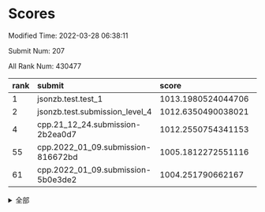 # Scores

Modified Time: 2022-03-28 06:38:11

Submit Num: 207

All Rank Num: 430477

| rank |               submit               |       score        |       sigma        | pk_num |
| :--- | :--------------------------------- | :----------------- | :----------------- | :----- |
| 1    | jsonzb.test.test_1                 | 1013.1980524044706 | 0.7851140933216031 | 8319   |
| 2    | jsonzb.test.submission_level_4     | 1012.6350490038021 | 0.8040344177621452 | 8317   |
| 4    | cpp.21_12_24.submission-2b2ea0d7   | 1012.2550754341153 | 0.8011163582858614 | 8315   |
| 55   | cpp.2022_01_09.submission-816672bd | 1005.1812272551116 | 0.7252675139668873 | 8321   |
| 61   | cpp.2022_01_09.submission-5b0e3de2 | 1004.251790662167  | 0.7061395354921999 | 8321   |


<details>
<summary>全部</summary>

| rank |                 submit                 |       score        |       sigma        | pk_num |
| :--- | :------------------------------------- | :----------------- | :----------------- | :----- |
| 1    | jsonzb.test.test_1                     | 1013.1980524044706 | 0.7851140933216031 | 8319   |
| 2    | jsonzb.test.submission_level_4         | 1012.6350490038021 | 0.8040344177621452 | 8317   |
| 3    | gobigger.level_3.submission_level_3_33 | 1012.41816404717   | 0.8172272588981134 | 8317   |
| 4    | cpp.21_12_24.submission-2b2ea0d7       | 1012.2550754341153 | 0.8011163582858614 | 8315   |
| 5    | gobigger.level_3.submission_level_3_10 | 1012.0066590950144 | 0.7781967407389435 | 8312   |
| 6    | gobigger.level_3.submission_level_3_11 | 1011.571835284254  | 0.7873873884979469 | 8316   |
| 7    | gobigger.level_3.submission_level_3_48 | 1011.4599895555497 | 0.786271359864985  | 8316   |
| 8    | gobigger.level_3.submission_level_3_22 | 1011.2153381648959 | 0.7986980644212635 | 8319   |
| 9    | gobigger.level_3.submission_level_3_43 | 1010.9783468168051 | 0.7495675201138186 | 8321   |
| 10   | gobigger.level_3.submission_level_3_27 | 1010.9469510750762 | 0.7590461761423839 | 8321   |
| 11   | gobigger.level_3.submission_level_3_47 | 1010.9372225792994 | 0.7515217605118858 | 8321   |
| 12   | gobigger.level_3.submission_level_3_1  | 1010.8363041208381 | 0.7812722430935375 | 8319   |
| 13   | gobigger.level_3.submission_level_3_31 | 1010.7833729315239 | 0.7819832333662404 | 8319   |
| 14   | gobigger.level_3.submission_level_3_19 | 1010.7493139148585 | 0.7568532326803278 | 8318   |
| 15   | gobigger.level_3.submission_level_3_0  | 1010.6947587295474 | 0.772277291183825  | 8312   |
| 16   | gobigger.level_3.submission_level_3_4  | 1010.4749078683236 | 0.7818320819059937 | 8318   |
| 17   | gobigger.level_3.submission_level_3_37 | 1010.4562126498013 | 0.7857307867534331 | 8317   |
| 18   | gobigger.level_3.submission_level_3_25 | 1010.4304590906925 | 0.7679998587033765 | 8318   |
| 19   | gobigger.level_3.submission_level_3_2  | 1010.4236297850244 | 0.7755020481296743 | 8314   |
| 20   | gobigger.level_3.submission_level_3_44 | 1010.4112634343093 | 0.7614053727453604 | 8317   |
| 21   | gobigger.level_3.submission_level_3_17 | 1010.3191964188957 | 0.7456018102343615 | 8318   |
| 22   | gobigger.level_3.submission_level_3_39 | 1010.2900018090907 | 0.744795429516629  | 8323   |
| 23   | gobigger.level_3.submission_level_3_8  | 1010.2821950733269 | 0.7659757814895435 | 8315   |
| 24   | gobigger.level_3.submission_level_3_30 | 1010.2123248070067 | 0.7860434725997378 | 8320   |
| 25   | gobigger.level_3.submission_level_3_40 | 1010.1752960273016 | 0.7605388035642425 | 8321   |
| 26   | gobigger.level_3.submission_level_3_34 | 1010.155494010107  | 0.7640149479998731 | 8317   |
| 27   | gobigger.level_3.submission_level_3_9  | 1010.1540510143153 | 0.7411113779774818 | 8316   |
| 28   | gobigger.level_3.submission_level_3_21 | 1010.1229660836984 | 0.763603156605414  | 8321   |
| 29   | gobigger.level_3.submission_level_3_12 | 1009.9485958982366 | 0.7417596298805428 | 8322   |
| 30   | gobigger.level_3.submission_level_3_38 | 1009.8975448143976 | 0.7614712396308793 | 8321   |
| 31   | gobigger.level_3.submission_level_3_45 | 1009.8785437365453 | 0.7414629162901348 | 8313   |
| 32   | gobigger.level_3.submission_level_3_5  | 1009.8431634889599 | 0.7574503069082317 | 8316   |
| 33   | gobigger.level_3.submission_level_3_35 | 1009.7975127351879 | 0.7568039369162695 | 8312   |
| 34   | gobigger.level_3.submission_level_3_24 | 1009.7644409749646 | 0.7534596149356414 | 8317   |
| 35   | gobigger.level_3.submission_level_3_41 | 1009.7538481439781 | 0.7667845530385314 | 8323   |
| 36   | gobigger.level_3.submission_level_3_49 | 1009.7355618628603 | 0.7660445228104305 | 8315   |
| 37   | gobigger.level_3.submission_level_3_6  | 1009.7054659460412 | 0.7568908539101956 | 8315   |
| 38   | gobigger.level_3.submission_level_3_42 | 1009.6568847374133 | 0.752866601145443  | 8315   |
| 39   | gobigger.level_3.submission_level_3_15 | 1009.5864503074075 | 0.7484927320161306 | 8313   |
| 40   | gobigger.level_3.submission_level_3_13 | 1009.4260338558976 | 0.7455499370043177 | 8321   |
| 41   | gobigger.level_3.submission_level_3_7  | 1009.4148493191516 | 0.7561693127046296 | 8317   |
| 42   | gobigger.level_3.submission_level_3_46 | 1009.3654574255905 | 0.7701295052985527 | 8322   |
| 43   | gobigger.level_3.submission_level_3_16 | 1009.3593987517405 | 0.7465354839239645 | 8314   |
| 44   | gobigger.level_3.submission_level_3_18 | 1009.3396467506732 | 0.7566645504182501 | 8319   |
| 45   | gobigger.level_3.submission_level_3_20 | 1009.2465554973631 | 0.7486010332547022 | 8322   |
| 46   | gobigger.level_3.submission_level_3_28 | 1009.0950989480439 | 0.7459332419292843 | 8317   |
| 47   | gobigger.level_3.submission_level_3_26 | 1008.9470281553107 | 0.7710498615623015 | 8319   |
| 48   | gobigger.level_3.submission_level_3_29 | 1008.8647284896321 | 0.7459039945769416 | 8322   |
| 49   | gobigger.level_3.submission_level_3_32 | 1008.8391869923446 | 0.7362812930060857 | 8318   |
| 50   | gobigger.level_3.submission_level_3_23 | 1008.750392111814  | 0.7402867303323255 | 8318   |
| 51   | gobigger.level_3.submission_level_3_36 | 1008.436335066958  | 0.7556753894447398 | 8318   |
| 52   | gobigger.level_3.submission_level_3_3  | 1008.2968714436347 | 0.7458335271267417 | 8321   |
| 53   | gobigger.level_3.submission_level_3_14 | 1008.2236013272658 | 0.7351351460943987 | 8316   |
| 54   | gobigger.level_1.submission_level_1_8  | 1005.5443839071953 | 0.7298129394715144 | 8320   |
| 55   | cpp.2022_01_09.submission-816672bd     | 1005.1812272551116 | 0.7252675139668873 | 8321   |
| 56   | gobigger.level_1.submission_level_1_23 | 1004.8636591645792 | 0.7260866466051014 | 8313   |
| 57   | gobigger.level_1.submission_level_1_1  | 1004.6560382832488 | 0.7143154217954698 | 8321   |
| 58   | gobigger.level_1.submission_level_1_34 | 1004.5974215173361 | 0.7210110179822898 | 8319   |
| 59   | gobigger.level_1.submission_level_1_41 | 1004.4247492806654 | 0.723323086590914  | 8318   |
| 60   | gobigger.level_1.submission_level_1_36 | 1004.3949061630188 | 0.7109674645280054 | 8317   |
| 61   | cpp.2022_01_09.submission-5b0e3de2     | 1004.251790662167  | 0.7061395354921999 | 8321   |
| 62   | gobigger.level_1.submission_level_1_27 | 1004.0083276553308 | 0.7186326924336921 | 8325   |
| 63   | gobigger.level_1.submission_level_1_4  | 1003.9806065278431 | 0.726199020811168  | 8322   |
| 64   | gobigger.level_1.submission_level_1_35 | 1003.8571286267023 | 0.7162153759427    | 8324   |
| 65   | gobigger.level_1.submission_level_1_32 | 1003.844734388735  | 0.7162124485164858 | 8310   |
| 66   | gobigger.level_1.submission_level_1_45 | 1003.8371714433576 | 0.7206260080623396 | 8314   |
| 67   | gobigger.level_1.submission_level_1_46 | 1003.7654807902268 | 0.7229453102252581 | 8317   |
| 68   | gobigger.level_1.submission_level_1_33 | 1003.6708843865448 | 0.7323011027649196 | 8321   |
| 69   | gobigger.level_1.submission_level_1_5  | 1003.5976591215536 | 0.7245871110619115 | 8323   |
| 70   | gobigger.level_1.submission_level_1_29 | 1003.5765833940211 | 0.724188721314339  | 8324   |
| 71   | gobigger.level_1.submission_level_1_22 | 1003.5547038218907 | 0.7179080771420184 | 8318   |
| 72   | gobigger.level_1.submission_level_1_39 | 1003.4954996385445 | 0.7145034934832805 | 8312   |
| 73   | gobigger.level_1.submission_level_1_25 | 1003.4925133592959 | 0.7120395500853974 | 8319   |
| 74   | gobigger.level_1.submission_level_1_49 | 1003.4466306639259 | 0.7135892201171727 | 8321   |
| 75   | gobigger.level_1.submission_level_1_28 | 1003.4452451743224 | 0.7113624442501192 | 8314   |
| 76   | gobigger.level_1.submission_level_1_38 | 1003.4299116210132 | 0.7110778882091138 | 8322   |
| 77   | gobigger.level_1.submission_level_1_44 | 1003.393678180331  | 0.7353095659911844 | 8321   |
| 78   | gobigger.level_1.submission_level_1_15 | 1003.3363083651478 | 0.7130433160734418 | 8320   |
| 79   | gobigger.level_1.submission_level_1_31 | 1003.2926169335589 | 0.7112861544674342 | 8320   |
| 80   | gobigger.level_1.submission_level_1_30 | 1003.2413929663146 | 0.708558416717887  | 8320   |
| 81   | gobigger.level_1.submission_level_1_21 | 1003.2307788527612 | 0.7173430092606373 | 8319   |
| 82   | gobigger.level_1.submission_level_1_6  | 1003.2294299325534 | 0.7111215231457202 | 8317   |
| 83   | gobigger.level_1.submission_level_1_17 | 1003.1008701253597 | 0.730532561264757  | 8315   |
| 84   | gobigger.level_1.submission_level_1_13 | 1003.0915579303972 | 0.7310772794076806 | 8320   |
| 85   | gobigger.level_1.submission_level_1_14 | 1003.060484905436  | 0.7073814347666283 | 8318   |
| 86   | gobigger.level_1.submission_level_1_9  | 1003.0055380986785 | 0.71893663337795   | 8318   |
| 87   | gobigger.level_1.submission_level_1_12 | 1003.0034083022372 | 0.7177655808006829 | 8317   |
| 88   | gobigger.level_1.submission_level_1_2  | 1002.964350877608  | 0.7157587380161071 | 8319   |
| 89   | gobigger.level_1.submission_level_1_16 | 1002.8634535478036 | 0.7190222704183732 | 8318   |
| 90   | gobigger.level_1.submission_level_1_48 | 1002.7976274565378 | 0.7018583833891552 | 8313   |
| 91   | gobigger.level_1.submission_level_1_43 | 1002.7930544795514 | 0.7240647107887842 | 8318   |
| 92   | gobigger.level_1.submission_level_1_47 | 1002.7852353070137 | 0.71657414419954   | 8320   |
| 93   | gobigger.level_1.submission_level_1_10 | 1002.68171201418   | 0.705593990760776  | 8319   |
| 94   | gobigger.level_1.submission_level_1_18 | 1002.6270744283928 | 0.7073128697225083 | 8317   |
| 95   | gobigger.level_1.submission_level_1_42 | 1002.617946662078  | 0.7204802721923537 | 8319   |
| 96   | gobigger.level_1.submission_level_1_37 | 1002.5243245409432 | 0.7041297545720152 | 8320   |
| 97   | gobigger.level_1.submission_level_1_20 | 1002.4270506185458 | 0.7144270669345353 | 8317   |
| 98   | gobigger.level_1.submission_level_1_0  | 1002.3632352130496 | 0.7084099642406289 | 8319   |
| 99   | gobigger.level_1.submission_level_1_3  | 1002.3363054358715 | 0.7120677185747998 | 8318   |
| 100  | gobigger.level_1.submission_level_1_11 | 1002.3079418069327 | 0.724089537187507  | 8314   |
| 101  | gobigger.level_1.submission_level_1_7  | 1002.2851301829194 | 0.716074056153833  | 8316   |
| 102  | gobigger.level_1.submission_level_1_40 | 1002.1507128757362 | 0.7025041704850311 | 8319   |
| 103  | gobigger.level_1.submission_level_1_19 | 1001.8952467191825 | 0.7021510008795291 | 8320   |
| 104  | gobigger.level_1.submission_level_1_24 | 1001.641753078731  | 0.7182273429985037 | 8319   |
| 105  | gobigger.level_1.submission_level_1_26 | 1001.4607614654202 | 0.7153929994283195 | 8319   |
| 106  | gobigger.random.submission_random_34   | 997.7851154883214  | 0.7127402434973961 | 8316   |
| 107  | gobigger.random.submission_random_45   | 997.3114756648961  | 0.6965623912517553 | 8314   |
| 108  | gobigger.random.submission_random_21   | 997.2365794605076  | 0.6969406555075675 | 8317   |
| 109  | gobigger.random.submission_random_41   | 997.2041094972245  | 0.7114769463318291 | 8311   |
| 110  | gobigger.random.submission_random_16   | 997.0511949142822  | 0.700021415501877  | 8317   |
| 111  | gobigger.random.submission_random_8    | 997.0302800357482  | 0.7094647603509376 | 8322   |
| 112  | gobigger.random.submission_random_9    | 997.0181868659299  | 0.7132035395709703 | 8317   |
| 113  | gobigger.random.submission_random_29   | 996.9305286494323  | 0.714664575506237  | 8318   |
| 114  | gobigger.random.submission_random_7    | 996.6043833810568  | 0.7083563243291485 | 8322   |
| 115  | gobigger.random.submission_random_27   | 996.4773623596199  | 0.704158360329126  | 8316   |
| 116  | gobigger.random.submission_random_35   | 996.4379294422206  | 0.7004398223279036 | 8318   |
| 117  | gobigger.random.submission_random_20   | 996.4352574433397  | 0.7084916869209231 | 8314   |
| 118  | gobigger.random.submission_random_10   | 996.419105284985   | 0.7121087903110199 | 8321   |
| 119  | gobigger.random.submission_random_17   | 996.4122755105324  | 0.7152846455412006 | 8324   |
| 120  | gobigger.random.submission_random_39   | 996.3247458670883  | 0.7157959286457927 | 8321   |
| 121  | gobigger.random.submission_random_18   | 996.2356888121902  | 0.7112759823049402 | 8316   |
| 122  | gobigger.random.submission_random_13   | 996.2216073460951  | 0.7060163780519826 | 8319   |
| 123  | gobigger.random.submission_random_44   | 996.2019908444391  | 0.7113352723294271 | 8315   |
| 124  | gobigger.random.submission_random_6    | 996.1719486551582  | 0.7244966482800165 | 8319   |
| 125  | gobigger.random.submission_random_26   | 996.1030342499719  | 0.7194451057583773 | 8319   |
| 126  | gobigger.random.submission_random_12   | 996.0945090905427  | 0.6981604692515607 | 8314   |
| 127  | gobigger.random.submission_random_14   | 996.0865751735217  | 0.705667963210459  | 8321   |
| 128  | gobigger.random.submission_random_28   | 995.9914795096122  | 0.7008882064874161 | 8318   |
| 129  | gobigger.random.submission_random_19   | 995.9776408651015  | 0.7140923609270592 | 8321   |
| 130  | gobigger.random.submission_random_36   | 995.9341299257966  | 0.7094295295888142 | 8317   |
| 131  | gobigger.random.submission_random_49   | 995.8348153290307  | 0.6957692675711995 | 8317   |
| 132  | gobigger.random.submission_random_40   | 995.7755566056571  | 0.7129348206047391 | 8323   |
| 133  | gobigger.random.submission_random_46   | 995.6694167583603  | 0.7147222895479134 | 8319   |
| 134  | gobigger.random.submission_random_30   | 995.6422152882517  | 0.7156875201880474 | 8318   |
| 135  | gobigger.random.submission_random_37   | 995.6278024992394  | 0.7067037809485186 | 8319   |
| 136  | gobigger.random.submission_random_23   | 995.5446127335165  | 0.7087164115595948 | 8322   |
| 137  | gobigger.random.submission_random_42   | 995.5310459138334  | 0.7244917789467294 | 8321   |
| 138  | gobigger.random.submission_random_2    | 995.5278955079498  | 0.7012191644451662 | 8321   |
| 139  | gobigger.random.submission_random_48   | 995.480312116676   | 0.7156256460198005 | 8316   |
| 140  | gobigger.random.submission_random_4    | 995.4737358457851  | 0.708521465564633  | 8318   |
| 141  | gobigger.random.submission_random_0    | 995.4618356339647  | 0.7073605986894768 | 8315   |
| 142  | gobigger.random.submission_random_31   | 995.4355053347527  | 0.7072703874315918 | 8322   |
| 143  | gobigger.random.submission_random_43   | 995.4087093507167  | 0.7046749892044961 | 8321   |
| 144  | gobigger.random.submission_random_22   | 995.4061851454047  | 0.7087064460562849 | 8322   |
| 145  | gobigger.random.submission_random_38   | 995.3581927292219  | 0.7001361074992998 | 8322   |
| 146  | gobigger.random.submission_random_24   | 995.3267948046971  | 0.7257408976682582 | 8325   |
| 147  | gobigger.random.submission_random_3    | 995.2637007313147  | 0.7145768515204711 | 8319   |
| 148  | gobigger.random.submission_random_25   | 995.2561627679754  | 0.7121754479855498 | 8317   |
| 149  | gobigger.random.submission_random_1    | 995.1749882223652  | 0.7169759696584721 | 8318   |
| 150  | gobigger.random.submission_random_47   | 994.9423143743735  | 0.7025668463027167 | 8315   |
| 151  | gobigger.random.submission_random_11   | 994.9141068360074  | 0.7226900274251463 | 8313   |
| 152  | gobigger.random.submission_random_33   | 994.6169020806428  | 0.7236897451204869 | 8319   |
| 153  | gobigger.random.submission_random_5    | 994.5560521663982  | 0.7088962774154676 | 8315   |
| 154  | gobigger.random.submission_random_32   | 994.503375672082   | 0.7222054988069584 | 8316   |
| 155  | gobigger.random.submission_random_15   | 994.4464413955468  | 0.7074197182653058 | 8316   |
| 156  | gobigger.level_2.submission_level_2_6  | 994.3422965042636  | 0.736890212490103  | 8318   |
| 157  | gobigger.level_2.submission_level_2_2  | 994.1218737829435  | 0.7259236613246233 | 8322   |
| 158  | gobigger.level_2.submission_level_2_9  | 994.0603996324417  | 0.7252814226730459 | 8322   |
| 159  | gobigger.level_2.submission_level_2_28 | 993.6653768052217  | 0.7175779889422645 | 8318   |
| 160  | gobigger.level_2.submission_level_2_30 | 993.5878042908319  | 0.7156611872296473 | 8322   |
| 161  | gobigger.level_2.submission_level_2_21 | 993.5771875317855  | 0.7414477082316553 | 8320   |
| 162  | gobigger.level_2.submission_level_2_5  | 993.3242548069833  | 0.7341108104478461 | 8322   |
| 163  | gobigger.level_2.submission_level_2_29 | 993.200395263812   | 0.744528745003468  | 8321   |
| 164  | gobigger.level_2.submission_level_2_3  | 993.1752570246202  | 0.7293377352955503 | 8320   |
| 165  | gobigger.level_2.submission_level_2_12 | 993.1553123656529  | 0.7420298169598536 | 8322   |
| 166  | gobigger.level_2.submission_level_2_43 | 993.0269248194293  | 0.7297075914896354 | 8322   |
| 167  | gobigger.level_2.submission_level_2_33 | 992.9992956624935  | 0.7210514359130196 | 8316   |
| 168  | gobigger.level_2.submission_level_2_4  | 992.9789633788082  | 0.7370797300284682 | 8317   |
| 169  | gobigger.level_2.submission_level_2_0  | 992.8889255243363  | 0.761351519049818  | 8323   |
| 170  | gobigger.level_2.submission_level_2_38 | 992.8614453962728  | 0.7465226753988391 | 8319   |
| 171  | gobigger.level_2.submission_level_2_1  | 992.737282497295   | 0.7521218050172829 | 8312   |
| 172  | gobigger.level_2.submission_level_2_7  | 992.7164900795825  | 0.737487107775202  | 8321   |
| 173  | gobigger.level_2.submission_level_2_47 | 992.5916101015442  | 0.7282403564844581 | 8319   |
| 174  | gobigger.level_2.submission_level_2_45 | 992.5884297199716  | 0.732554069838041  | 8324   |
| 175  | gobigger.level_2.submission_level_2_27 | 992.512359222092   | 0.7312230117968274 | 8319   |
| 176  | gobigger.level_2.submission_level_2_10 | 992.4449569229629  | 0.7626988123738179 | 8315   |
| 177  | gobigger.level_2.submission_level_2_31 | 992.4366951003441  | 0.7507991068467809 | 8315   |
| 178  | gobigger.level_2.submission_level_2_32 | 992.4319843279906  | 0.7386626915069129 | 8322   |
| 179  | gobigger.level_2.submission_level_2_46 | 992.4234911963448  | 0.740790542861787  | 8325   |
| 180  | gobigger.level_2.submission_level_2_16 | 992.4015752984672  | 0.733886634740768  | 8319   |
| 181  | gobigger.level_2.submission_level_2_39 | 992.3861077872181  | 0.7439459720967151 | 8318   |
| 182  | gobigger.level_2.submission_level_2_19 | 992.2808341032102  | 0.7326524689005744 | 8318   |
| 183  | gobigger.level_2.submission_level_2_44 | 992.2674483233094  | 0.7432299261840132 | 8320   |
| 184  | gobigger.level_2.submission_level_2_36 | 992.2583667199544  | 0.7434118229713989 | 8314   |
| 185  | gobigger.level_2.submission_level_2_13 | 992.2460473905448  | 0.7662213633212794 | 8319   |
| 186  | gobigger.level_2.submission_level_2_49 | 992.2133514501294  | 0.7416934324606729 | 8318   |
| 187  | gobigger.level_2.submission_level_2_8  | 992.0881507421062  | 0.7316661730367757 | 8319   |
| 188  | gobigger.level_2.submission_level_2_17 | 991.9456711287302  | 0.7397004382043362 | 8315   |
| 189  | gobigger.level_2.submission_level_2_48 | 991.8191546356204  | 0.7245381903349564 | 8320   |
| 190  | gobigger.level_2.submission_level_2_34 | 991.6574648538473  | 0.7500813781841881 | 8317   |
| 191  | gobigger.level_2.submission_level_2_22 | 991.6512977907548  | 0.7686149163956864 | 8313   |
| 192  | gobigger.level_2.submission_level_2_20 | 991.5606662628384  | 0.7560324214189412 | 8321   |
| 193  | gobigger.level_2.submission_level_2_35 | 991.5215384191488  | 0.7517276924042915 | 8320   |
| 194  | gobigger.level_2.submission_level_2_23 | 991.5177967611155  | 0.7749334876639853 | 8317   |
| 195  | gobigger.level_2.submission_level_2_41 | 991.4994216334486  | 0.7499754617566967 | 8316   |
| 196  | gobigger.level_2.submission_level_2_25 | 991.3468150314824  | 0.745927412384706  | 8320   |
| 197  | gobigger.level_2.submission_level_2_18 | 991.341789759319   | 0.7441896945509342 | 8321   |
| 198  | gobigger.level_2.submission_level_2_15 | 991.1411989104352  | 0.7559240833268207 | 8319   |
| 199  | gobigger.level_2.submission_level_2_40 | 991.0859012053469  | 0.7647404192399873 | 8315   |
| 200  | gobigger.level_2.submission_level_2_42 | 991.0172852130387  | 0.750477352038089  | 8321   |
| 201  | gobigger.level_2.submission_level_2_24 | 990.8524136420119  | 0.756506534344555  | 8318   |
| 202  | gobigger.level_2.submission_level_2_11 | 990.6556809353945  | 0.7463604967940793 | 8317   |
| 203  | gobigger.level_2.submission_level_2_26 | 990.6086534390548  | 0.7664596302447508 | 8323   |
| 204  | gobigger.level_2.submission_level_2_37 | 990.5878481646367  | 0.7596580673553172 | 8316   |
| 205  | gobigger.level_2.submission_level_2_14 | 989.8442714949778  | 0.7609145753449106 | 8319   |
| 206  | gobigger.none.submission_none_0        | 977.9022701143858  | 1.4033176658976665 | 8318   |
| 207  | gobigger.none.submission_none_1        | 975.3505538707238  | 1.5783686605009217 | 8320   |

</details>